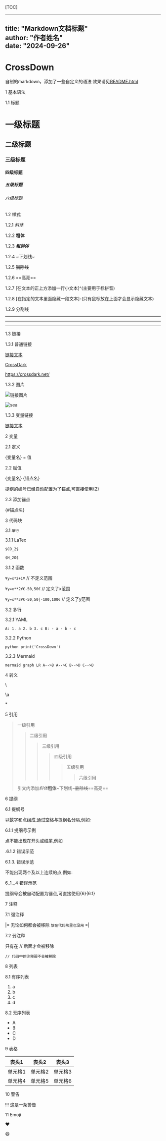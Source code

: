 [TOC]

---  
title: "Markdown文档标题"  
author: "作者姓名"  
date: "2024-09-26"  
---

# CrossDown
自制的markdown，添加了一些自定义的语法
效果请见[README.html](https://github.com/CrossDark/CrossDown/blob/main/README.html)

1 基本语法

1.1 标题

# 一级标题
## 二级标题
### 三级标题
#### 四级标题
##### 五级标题
###### 六级标题

1.2 样式

1.2.1 *斜体*

1.2.2 **粗体**

1.2.3 ***粗斜体***

1.2.4 ~下划线~

1.2.5 ~~删除线~~

1.2.6 ==高亮==

1.2.7 [在文本的正上方添加一行小文本]^(主要用于标拼音)

1.2.8 [在指定的文本里面隐藏一段文本]-(只有鼠标放在上面才会显示隐藏文本)

1.2.9 分割线

---
___
***

1.3 链接

1.3.1 普通链接

[链接文本](链接地址)

[CrossDark](https://crossdark.com)

<https://crossdark.net/>

1.3.2 图片

![链接图片](链接地址)

![sea](https://crossdark.com/wp-content/uploads/2024/05/1715259682-sea.jpg)

1.3.3 变量链接

[链接文本][变量]

[变量]: https://crossdark.com

2 变量

2.1 定义

{变量名} = 值

2.2 赋值

{变量名} {锚点名}

提纲的编号已经自动配置为了锚点,可直接使用{2}

2.3 添加锚点

{#锚点名}

3 代码块

3.1 `单行`

3.1.1 LaTex

`$CO_2$`

`$H_2O$`

3.1.2 函数

`¥y=x*2+1¥`  // 不定义范围

`¥y=x**2¥€-50,50€`  // 定义了x范围

`¥y=x**3¥€-50,50|-100,100€`  // 定义了y范围

3.2 多行

3.2.1 YAML

`
A:
    1. a
    2. b
    3. c
B:
    - a
    - b
    - c
`

3.2.2 Python

`python
print('CrossDown')
`

3.2.3 Mermaid

`mermaid
graph LR
    A-->B
    A-->C
    B-->D
    C-->D
`

4 转义

\\ 

\a 

\*

5 引用

> 一级引用
>> 二级引用
>>> 三级引用
>>>> 四级引用
>>>>> 五级引用
>>>>>> 六级引用
> 
> 引文内添加*斜体***粗体**~下划线~~~删除线~~==高亮==

6 提纲

6.1 提纲号

以数字和点组成,通过空格与提纲名分隔,例如:

6.1.1 提纲号示例

点不能出现在开头或结尾,例如

.6.1.2 错误示范

6.1.3. 错误示范

不能出现两个及以上连续的点,例如:

6..1...4 错误示范

提纲号会被自动配置为锚点,可直接使用{6}{6.1}

7 注释

7.1 强注释

|=
无论如何都会被移除
`放在代码块里也没用`
=|

7.2 弱注释

只有在 // 后面才会被移除

`// 代码中的注释弱不会被移除`

8 列表

8.1 有序列表
1. a
2. b
3. c
4. d

8.2 无序列表
- A
- B
- C
- D

9 表格

| 表头1  | 表头2  | 表头3  |  
|:----:|:----:|:----:|  
| 单元格1 | 单元格2 | 单元格3 |  
| 单元格4 | 单元格5 | 单元格6 |

10 警告

!!! 这是一条警告

11 Emoji

:heart:

:smile:
